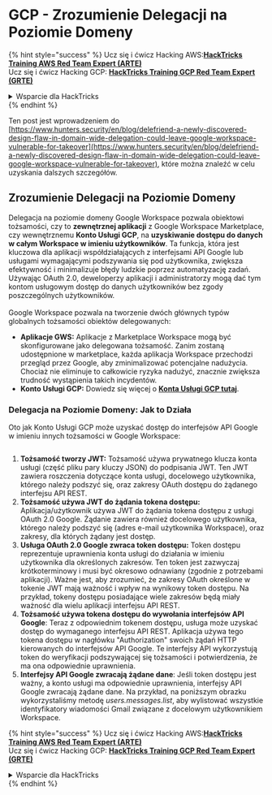 # GCP - Zrozumienie Delegacji na Poziomie Domeny

{% hint style="success" %}
Ucz się i ćwicz Hacking AWS:<img src="../../../.gitbook/assets/image (1) (1) (1) (1).png" alt="" data-size="line">[**HackTricks Training AWS Red Team Expert (ARTE)**](https://training.hacktricks.xyz/courses/arte)<img src="../../../.gitbook/assets/image (1) (1) (1) (1).png" alt="" data-size="line">\
Ucz się i ćwicz Hacking GCP: <img src="../../../.gitbook/assets/image (2) (1).png" alt="" data-size="line">[**HackTricks Training GCP Red Team Expert (GRTE)**<img src="../../../.gitbook/assets/image (2) (1).png" alt="" data-size="line">](https://training.hacktricks.xyz/courses/grte)

<details>

<summary>Wsparcie dla HackTricks</summary>

* Sprawdź [**plany subskrypcyjne**](https://github.com/sponsors/carlospolop)!
* **Dołącz do** 💬 [**grupy Discord**](https://discord.gg/hRep4RUj7f) lub [**grupy telegram**](https://t.me/peass) lub **śledź** nas na **Twitterze** 🐦 [**@hacktricks\_live**](https://twitter.com/hacktricks_live)**.**
* **Podziel się sztuczkami hackingowymi, przesyłając PR-y do** [**HackTricks**](https://github.com/carlospolop/hacktricks) i [**HackTricks Cloud**](https://github.com/carlospolop/hacktricks-cloud) repozytoriów github.

</details>
{% endhint %}

Ten post jest wprowadzeniem do [https://www.hunters.security/en/blog/delefriend-a-newly-discovered-design-flaw-in-domain-wide-delegation-could-leave-google-workspace-vulnerable-for-takeover](https://www.hunters.security/en/blog/delefriend-a-newly-discovered-design-flaw-in-domain-wide-delegation-could-leave-google-workspace-vulnerable-for-takeover), które można znaleźć w celu uzyskania dalszych szczegółów.

## **Zrozumienie Delegacji na Poziomie Domeny**

Delegacja na poziomie domeny Google Workspace pozwala obiektowi tożsamości, czy to **zewnętrznej aplikacji** z Google Workspace Marketplace, czy wewnętrznemu **Konto Usługi GCP**, na **uzyskiwanie dostępu do danych w całym Workspace w imieniu użytkowników**. Ta funkcja, która jest kluczowa dla aplikacji współdziałających z interfejsami API Google lub usługami wymagającymi podszywania się pod użytkownika, zwiększa efektywność i minimalizuje błędy ludzkie poprzez automatyzację zadań. Używając OAuth 2.0, deweloperzy aplikacji i administratorzy mogą dać tym kontom usługowym dostęp do danych użytkowników bez zgody poszczególnych użytkowników.\
\
Google Workspace pozwala na tworzenie dwóch głównych typów globalnych tożsamości obiektów delegowanych:

* **Aplikacje GWS:** Aplikacje z Marketplace Workspace mogą być skonfigurowane jako delegowana tożsamość. Zanim zostaną udostępnione w marketplace, każda aplikacja Workspace przechodzi przegląd przez Google, aby zminimalizować potencjalne nadużycia. Chociaż nie eliminuje to całkowicie ryzyka nadużyć, znacznie zwiększa trudność wystąpienia takich incydentów.
* **Konto Usługi GCP:** Dowiedz się więcej o [**Konta Usługi GCP tutaj**](../gcp-basic-information/#service-accounts).

### **Delegacja na Poziomie Domeny: Jak to Działa**

Oto jak Konto Usługi GCP może uzyskać dostęp do interfejsów API Google w imieniu innych tożsamości w Google Workspace:

<figure><img src="../../../.gitbook/assets/image (58).png" alt=""><figcaption></figcaption></figure>

1. **Tożsamość tworzy JWT:** Tożsamość używa prywatnego klucza konta usługi (część pliku pary kluczy JSON) do podpisania JWT. Ten JWT zawiera roszczenia dotyczące konta usługi, docelowego użytkownika, którego należy podszyć się, oraz zakresy OAuth dostępu do żądanego interfejsu API REST.
2. **Tożsamość używa JWT do żądania tokena dostępu:** Aplikacja/użytkownik używa JWT do żądania tokena dostępu z usługi OAuth 2.0 Google. Żądanie zawiera również docelowego użytkownika, którego należy podszyć się (adres e-mail użytkownika Workspace), oraz zakresy, dla których żądany jest dostęp.
3. **Usługa OAuth 2.0 Google zwraca token dostępu:** Token dostępu reprezentuje uprawnienia konta usługi do działania w imieniu użytkownika dla określonych zakresów. Ten token jest zazwyczaj krótkoterminowy i musi być okresowo odnawiany (zgodnie z potrzebami aplikacji). Ważne jest, aby zrozumieć, że zakresy OAuth określone w tokenie JWT mają ważność i wpływ na wynikowy token dostępu. Na przykład, tokeny dostępu posiadające wiele zakresów będą miały ważność dla wielu aplikacji interfejsu API REST.
4. **Tożsamość używa tokena dostępu do wywołania interfejsów API Google**: Teraz z odpowiednim tokenem dostępu, usługa może uzyskać dostęp do wymaganego interfejsu API REST. Aplikacja używa tego tokena dostępu w nagłówku "Authorization" swoich żądań HTTP kierowanych do interfejsów API Google. Te interfejsy API wykorzystują token do weryfikacji podszywającej się tożsamości i potwierdzenia, że ma ona odpowiednie uprawnienia.
5. **Interfejsy API Google zwracają żądane dane**: Jeśli token dostępu jest ważny, a konto usługi ma odpowiednie uprawnienia, interfejsy API Google zwracają żądane dane. Na przykład, na poniższym obrazku wykorzystaliśmy metodę _users.messages.list_, aby wylistować wszystkie identyfikatory wiadomości Gmail związane z docelowym użytkownikiem Workspace.

{% hint style="success" %}
Ucz się i ćwicz Hacking AWS:<img src="../../../.gitbook/assets/image (1) (1) (1) (1).png" alt="" data-size="line">[**HackTricks Training AWS Red Team Expert (ARTE)**](https://training.hacktricks.xyz/courses/arte)<img src="../../../.gitbook/assets/image (1) (1) (1) (1).png" alt="" data-size="line">\
Ucz się i ćwicz Hacking GCP: <img src="../../../.gitbook/assets/image (2) (1).png" alt="" data-size="line">[**HackTricks Training GCP Red Team Expert (GRTE)**<img src="../../../.gitbook/assets/image (2) (1).png" alt="" data-size="line">](https://training.hacktricks.xyz/courses/grte)

<details>

<summary>Wsparcie dla HackTricks</summary>

* Sprawdź [**plany subskrypcyjne**](https://github.com/sponsors/carlospolop)!
* **Dołącz do** 💬 [**grupy Discord**](https://discord.gg/hRep4RUj7f) lub [**grupy telegram**](https://t.me/peass) lub **śledź** nas na **Twitterze** 🐦 [**@hacktricks\_live**](https://twitter.com/hacktricks_live)**.**
* **Podziel się sztuczkami hackingowymi, przesyłając PR-y do** [**HackTricks**](https://github.com/carlospolop/hacktricks) i [**HackTricks Cloud**](https://github.com/carlospolop/hacktricks-cloud) repozytoriów github.

</details>
{% endhint %}
